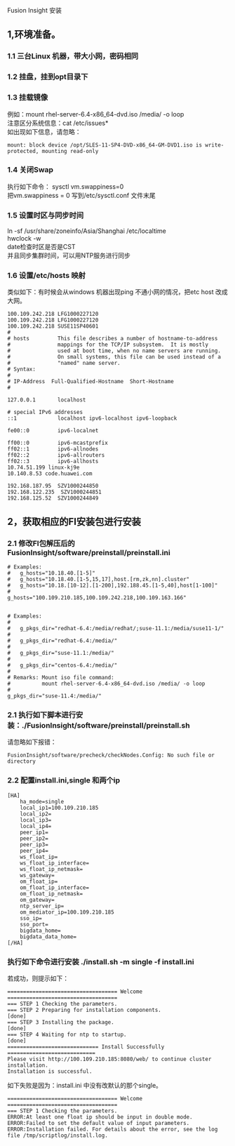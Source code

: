 Fusion Insight 安装
## 1,环境准备。
### 1.1 三台Linux 机器，带大小网，密码相同
### 1.2 挂盘，挂到opt目录下
### 1.3 挂载镜像
例如：mount rhel-server-6.4-x86_64-dvd.iso /media/ -o loop  
注意区分系统信息：cat /etc/issues*  
如出现如下信息，请忽略：  
```
mount: block device /opt/SLES-11-SP4-DVD-x86_64-GM-DVD1.iso is write-protected, mounting read-only
```
### 1.4 关闭Swap
执行如下命令： sysctl vm.swappiness=0  
把vm.swappiness = 0 写到/etc/sysctl.conf  文件末尾  
### 1.5 设置时区与同步时间
ln -sf /usr/share/zoneinfo/Asia/Shanghai /etc/localtime  
hwclock -w  
date检查时区是否是CST  
并且同步集群时间，可以用NTP服务进行同步   
### 1.6 设置/etc/hosts 映射
类似如下：有时候会从windows 机器出现ping 不通小网的情况，把etc host 改成大网。
```
100.109.242.218 LFG1000227120
100.109.242.218 LFG1000227120
100.109.242.218 SUSE11SP40601
#
# hosts         This file describes a number of hostname-to-address
#               mappings for the TCP/IP subsystem.  It is mostly
#               used at boot time, when no name servers are running.
#               On small systems, this file can be used instead of a
#               "named" name server.
# Syntax:
#    
# IP-Address  Full-Qualified-Hostname  Short-Hostname
#

127.0.0.1       localhost

# special IPv6 addresses
::1             localhost ipv6-localhost ipv6-loopback

fe00::0         ipv6-localnet

ff00::0         ipv6-mcastprefix
ff02::1         ipv6-allnodes
ff02::2         ipv6-allrouters
ff02::3         ipv6-allhosts
10.74.51.199 linux-kj9e
10.140.8.53 code.huawei.com

192.168.187.95  SZV1000244850
192.168.122.235  SZV1000244851
192.168.125.52  SZV1000244849
```

## 2，获取相应的FI安装包进行安装
### 2.1 修改FI包解压后的FusionInsight/software/preinstall/preinstall.ini 
```
# Examples:
#   g_hosts="10.18.40.[1-5]"
#   g_hosts="10.18.40.[1-5,15,17],host.[rm,zk,nn].cluster"
#   g_hosts="10.18.[10-12].[1-200],192.188.45.[1-5,40],host[1-100]"
#
g_hosts="100.109.210.185,100.109.242.218,100.109.163.166"


# Examples:
#
#   g_pkgs_dir="redhat-6.4:/media/redhat/;suse-11.1:/media/suse11-1/"
#
#   g_pkgs_dir="redhat-6.4:/media/"
#
#   g_pkgs_dir="suse-11.1:/media/"
#
#   g_pkgs_dir="centos-6.4:/media/"
#
# Remarks: Mount iso file command:
#          mount rhel-server-6.4-x86_64-dvd.iso /media/ -o loop
#
g_pkgs_dir="suse-11.4:/media/"
```
### 2.1 执行如下脚本进行安装：./FusionInsight/software/preinstall/preinstall.sh
请忽略如下报错：
```
FusionInsight/software/precheck/checkNodes.Config: No such file or directory 
```

### 2.2 配置install.ini,single 和两个ip
```
[HA]
    ha_mode=single
    local_ip1=100.109.210.185
    local_ip2=
    local_ip3=
    local_ip4=
    peer_ip1=
    peer_ip2=
    peer_ip3=
    peer_ip4=
    ws_float_ip=
    ws_float_ip_interface=
    ws_float_ip_netmask=
    ws_gateway=
    om_float_ip=
    om_float_ip_interface=
    om_float_ip_netmask=
    om_gateway=
    ntp_server_ip=
    om_mediator_ip=100.109.210.185
    sso_ip=
    sso_port=
    bigdata_home=
    bigdata_data_home=
[/HA]
```

### 执行如下命令进行安装 ./install.sh -m single -f install.ini
若成功，则提示如下：  
```
=================================== Welcome ===================================
=== STEP 1 Checking the parameters.
=== STEP 2 Preparing for installation components.                         [done]
=== STEP 3 Installing the package.                                        [done]
=== STEP 4 Waiting for ntp to startup.                                    [done]
============================= Install Successfully ============================
Please visit http://100.109.210.185:8080/web/ to continue cluster installation.
Installation is successful. 
```
如下失败是因为：install.ini 中没有改默认的那个single。
```
=================================== Welcome ===================================
=== STEP 1 Checking the parameters.
ERROR:At least one float ip should be input in double mode.
ERROR:Failed to set the default value of input parameters.
ERROR:Installation failed. For details about the error, see the log file /tmp/scriptlog/install.log.
```
